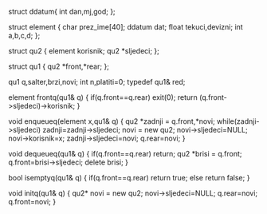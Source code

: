 struct ddatum{
       int dan,mj,god;
       };

struct element {
       char prez_ime[40];
       ddatum dat;
       float tekuci,devizni;
       int a,b,c,d;
       };

struct qu2 {
       element korisnik;
       qu2 *sljedeci;
       };

struct qu1 {
       qu2 *front,*rear;
       }; 
       
qu1 q,salter,brzi,novi;
int n,platiti=0;
typedef qu1& red;

element frontq(qu1& q) {
     if(q.front==q.rear) exit(0);
     return (q.front->sljedeci)->korisnik;
     }
     
void enqueueq(element x,qu1& q) {
     qu2 *zadnji = q.front,*novi;
     while(zadnji->sljedeci) zadnji=zadnji->sljedeci;
     novi = new qu2;
     novi->sljedeci=NULL;
     novi->korisnik=x;
     zadnji->sljedeci=novi;
     q.rear=novi;
     }
     
void dequeueq(qu1& q) {
     if(q.front==q.rear) return;
     qu2 *brisi = q.front;
     q.front=brisi->sljedeci;
     delete brisi;
     }

bool isemptyq(qu1& q) {
     if(q.front==q.rear) return true;
     else return false;
     }
     
void initq(qu1& q) {
     qu2* novi = new qu2;
     novi->sljedeci=NULL;
     q.rear=novi;
     q.front=novi;
     }  
